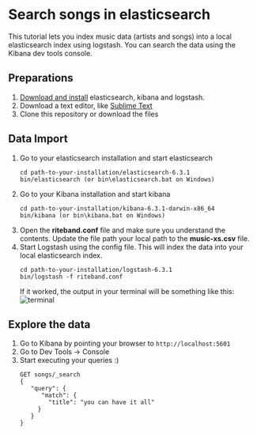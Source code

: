 # Search songs in elasticsearch

This tutorial lets you index music data (artists and songs) into a local elasticsearch index using logstash. You can search the data using the Kibana dev tools console. 

## Preparations 

1. [Download and install](https://www.elastic.co/downloads) elasticsearch, kibana and logstash.
2. Download a text editor, like [Sublime Text](https://www.sublimetext.com/3) 
3. Clone this repository or download the files 

## Data Import 
1. Go to your elasticsearch installation and start elasticsearch 
   ```
   cd path-to-your-installation/elasticsearch-6.3.1
   bin/elasticsearch (or bin\elasticsearch.bat on Windows) 
    ``` 
2. Go to your Kibana installation and start kibana 
    ```
    cd path-to-your-installation/kibana-6.3.1-darwin-x86_64
    bin/kibana (or bin\kibana.bat on Windows)
    ```
3. Open the **riteband.conf** file and make sure you understand the contents. Update the file path your local path to the **music-xs.csv** file. 
4. Start Logstash using the config file. This will index the data into your local elasticsearch index. 
    ```
   cd path-to-your-installation/logstash-6.3.1
   bin/logstash -f riteband.conf 
    ```
    If it worked, the output in your terminal will be something like this: 
   ![terminal](https://github.com/vanjakarin/search-songs/blob/master/logstash-terminal.png)

## Explore the data 
1. Go to Kibana by pointing your browser to `http://localhost:5601`
2. Go to Dev Tools -> Console 
3. Start executing your queries :) 
     ```
    GET songs/_search
    {
        "query": {
           "match": {
             "title": "you can have it all"
          }
        }
    }
    ```
  


